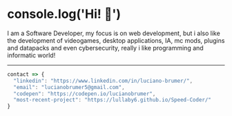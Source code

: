 # console.log('Hi! :wave:')

I am a Software Developer, my focus is on web development, but i also like the development of videogames, desktop applications, IA, mc mods, plugins and datapacks and even cybersecurity, really i like programming and informatic world!

---
```js
contact => {
  "linkedin": "https://www.linkedin.com/in/luciano-brumer/",
  "email": "lucianobrumer5@gmail.com",
  "codepen": "https://codepen.io/lucianobrumer",
  "most-recent-project": "https://lullaby6.github.io/Speed-Coder/"
} 
```
